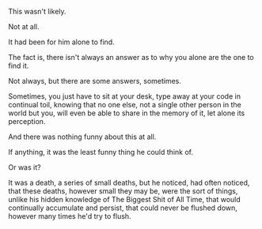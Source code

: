 This wasn't likely.

Not at all.

It had been for him alone to find.

The fact is, there isn't always an answer as to why you alone are the one to find it.

Not always, but there are some answers, sometimes.

Sometimes, you just have to sit at your desk, type away at your code in continual toil, knowing that no one else, not a single other person in the world but you, will even be able to share in the memory of it, let alone its perception.

And there was nothing funny about this at all.

If anything, it was the least funny thing he could think of.

Or was it?

It was a death, a series of small deaths, but he noticed, had often noticed, that these deaths, however small they may be, were the sort of things, unlike his hidden knowledge of The Biggest Shit of All Time, that would continually accumulate and persist, that could never be flushed down, however many times he'd try to flush.